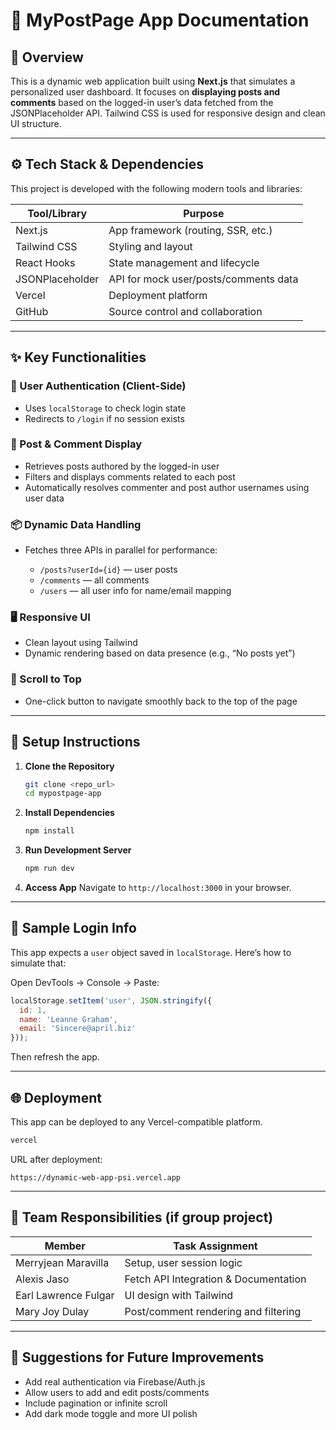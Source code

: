# 📄 MyPostPage App Documentation

## 🧭 Overview

This is a dynamic web application built using **Next.js** that simulates a personalized user dashboard. It focuses on **displaying posts and comments** based on the logged-in user’s data fetched from the JSONPlaceholder API. Tailwind CSS is used for responsive design and clean UI structure.

---

## ⚙️ Tech Stack & Dependencies

This project is developed with the following modern tools and libraries:

| Tool/Library    | Purpose                               |
| --------------- | ------------------------------------- |
| Next.js         | App framework (routing, SSR, etc.)    |
| Tailwind CSS    | Styling and layout                    |
| React Hooks     | State management and lifecycle        |
| JSONPlaceholder | API for mock user/posts/comments data |
| Vercel          | Deployment platform                   |
| GitHub          | Source control and collaboration      |

---

## ✨ Key Functionalities

### 👤 User Authentication (Client-Side)

* Uses `localStorage` to check login state
* Redirects to `/login` if no session exists

### 📝 Post & Comment Display

* Retrieves posts authored by the logged-in user
* Filters and displays comments related to each post
* Automatically resolves commenter and post author usernames using user data

### 📦 Dynamic Data Handling

* Fetches three APIs in parallel for performance:

  * `/posts?userId={id}` — user posts
  * `/comments` — all comments
  * `/users` — all user info for name/email mapping

### 🖥️ Responsive UI

* Clean layout using Tailwind
* Dynamic rendering based on data presence (e.g., “No posts yet”)

### 🔼 Scroll to Top

* One-click button to navigate smoothly back to the top of the page

---

## 🚀 Setup Instructions

1. **Clone the Repository**

   ```bash
   git clone <repo_url>
   cd mypostpage-app
   ```

2. **Install Dependencies**

   ```bash
   npm install
   ```

3. **Run Development Server**

   ```bash
   npm run dev
   ```

4. **Access App**
   Navigate to `http://localhost:3000` in your browser.

---

## 🔐 Sample Login Info

This app expects a `user` object saved in `localStorage`. Here’s how to simulate that:

Open DevTools → Console → Paste:

```js
localStorage.setItem('user', JSON.stringify({
  id: 1,
  name: 'Leanne Graham',
  email: 'Sincere@april.biz'
}));
```

Then refresh the app.

---

## 🌐 Deployment

This app can be deployed to any Vercel-compatible platform.

```bash
vercel
```

URL after deployment:

```
https://dynamic-web-app-psi.vercel.app
```

---

## 👥 Team Responsibilities (if group project)

| Member | Task Assignment                      |
| ------ | ------------------------------------ |
| Merryjean Maravilla  | Setup, user session logic            |
| Alexis Jaso  | Fetch API Integration & Documentation               |
| Earl Lawrence Fulgar  | UI design with Tailwind              |
| Mary Joy Dulay  | Post/comment rendering and filtering |

---

## 🧪 Suggestions for Future Improvements

* Add real authentication via Firebase/Auth.js
* Allow users to add and edit posts/comments
* Include pagination or infinite scroll
* Add dark mode toggle and more UI polish


